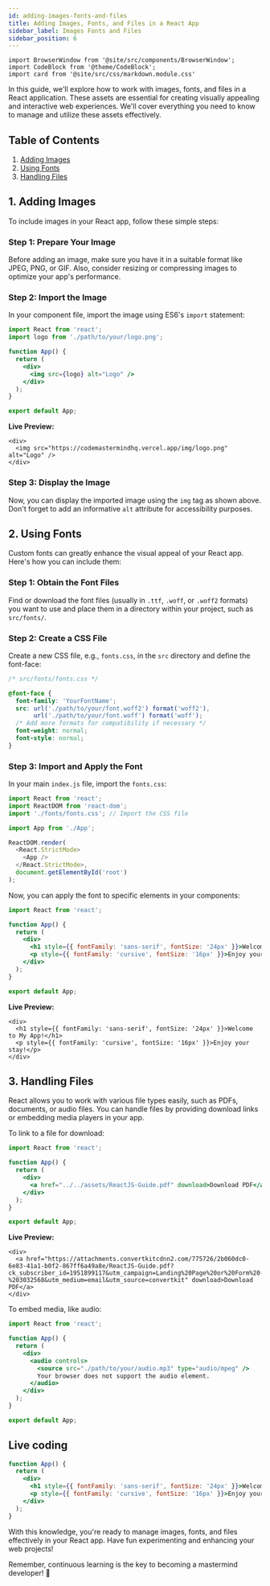 ```yaml
---
id: adding-images-fonts-and-files
title: Adding Images, Fonts, and Files in a React App
sidebar_label: Images Fonts and Files
sidebar_position: 6
---
```


```mdx-code-block
import BrowserWindow from '@site/src/components/BrowserWindow';
import CodeBlock from '@theme/CodeBlock';
import card from '@site/src/css/markdown.module.css'
```

In this guide, we'll explore how to work with images, fonts, and files in a React application. These assets are essential for creating visually appealing and interactive web experiences. We'll cover everything you need to know to manage and utilize these assets effectively.

## Table of Contents

1. [Adding Images](#1-adding-images)
2. [Using Fonts](#2-using-fonts)
3. [Handling Files](#3-handling-files)

## 1. Adding Images

To include images in your React app, follow these simple steps:

### Step 1: Prepare Your Image

Before adding an image, make sure you have it in a suitable format like JPEG, PNG, or GIF. Also, consider resizing or compressing images to optimize your app's performance.

### Step 2: Import the Image

In your component file, import the image using ES6's `import` statement:

```jsx title="App.js"
import React from 'react';
import logo from './path/to/your/logo.png';

function App() {
  return (
    <div>
      <img src={logo} alt="Logo" />
    </div>
  );
}

export default App;
```

**Live Preview:**

<BrowserWindow>
      
    <div>
      <img src="https://codemastermindhq.vercel.app/img/logo.png" alt="Logo" />
    </div>
      
 </BrowserWindow>


### Step 3: Display the Image

Now, you can display the imported image using the `img` tag as shown above. Don't forget to add an informative `alt` attribute for accessibility purposes.

## 2. Using Fonts

Custom fonts can greatly enhance the visual appeal of your React app. Here's how you can include them:

### Step 1: Obtain the Font Files

Find or download the font files (usually in `.ttf`, `.woff`, or `.woff2` formats) you want to use and place them in a directory within your project, such as `src/fonts/`.

### Step 2: Create a CSS File

Create a new CSS file, e.g., `fonts.css`, in the `src` directory and define the font-face:

```css title="fonts.css"
/* src/fonts/fonts.css */

@font-face {
  font-family: 'YourFontName';
  src: url('./path/to/your/font.woff2') format('woff2'),
       url('./path/to/your/font.woff') format('woff');
  /* Add more formats for compatibility if necessary */
  font-weight: normal;
  font-style: normal;
}
```

### Step 3: Import and Apply the Font

In your main `index.js` file, import the `fonts.css`:

```js title="index.js"
import React from 'react';
import ReactDOM from 'react-dom';
import './fonts/fonts.css'; // Import the CSS file

import App from './App';

ReactDOM.render(
  <React.StrictMode>
    <App />
  </React.StrictMode>,
  document.getElementById('root')
);
```

Now, you can apply the font to specific elements in your components:

```jsx title="App.js"
import React from 'react';

function App() {
  return (
    <div>
      <h1 style={{ fontFamily: 'sans-serif', fontSize: '24px' }}>Welcome to My App!</h1>
      <p style={{ fontFamily: 'cursive', fontSize: '16px' }}>Enjoy your stay!</p>
    </div>
  );
}

export default App;
```

**Live Preview:**

<BrowserWindow>
      
    <div>
      <h1 style={{ fontFamily: 'sans-serif', fontSize: '24px' }}>Welcome to My App!</h1>
      <p style={{ fontFamily: 'cursive', fontSize: '16px' }}>Enjoy your stay!</p>
    </div>
      
 </BrowserWindow>

## 3. Handling Files

React allows you to work with various file types easily, such as PDFs, documents, or audio files. You can handle files by providing download links or embedding media players in your app.

To link to a file for download:

```jsx title="App.js"
import React from 'react';

function App() {
  return (
    <div>
      <a href="../../assets/ReactJS-Guide.pdf" download>Download PDF</a>
    </div>
  );
}

export default App;
```

**Live Preview:**

<BrowserWindow>
      
    <div>
      <a href="https://attachments.convertkitcdnn2.com/775726/2b060dc0-6e83-41a1-b0f2-867ff6a49a8e/ReactJS-Guide.pdf?ck_subscriber_id=1951899117&utm_campaign=Landing%20Page%20or%20Form%20-%203032568&utm_medium=email&utm_source=convertkit" download>Download PDF</a>
    </div>
      
 </BrowserWindow>

To embed media, like audio:

```jsx title="App.js"
import React from 'react';

function App() {
  return (
    <div>
      <audio controls>
        <source src="./path/to/your/audio.mp3" type="audio/mpeg" />
        Your browser does not support the audio element.
      </audio>
    </div>
  );
}

export default App;
```

## Live coding

```jsx live
function App() {
  return (
    <div>
      <h1 style={{ fontFamily: 'sans-serif', fontSize: '24px' }}>Welcome to My App!</h1>
      <p style={{ fontFamily: 'cursive', fontSize: '16px' }}>Enjoy your stay!</p>
    </div>
  );
}
```

With this knowledge, you're ready to manage images, fonts, and files effectively in your React app. Have fun experimenting and enhancing your web projects!

Remember, continuous learning is the key to becoming a mastermind developer! 🚀